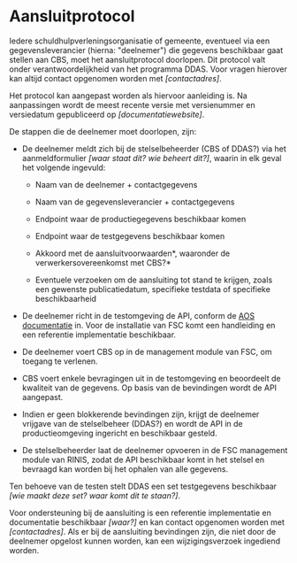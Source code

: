 # Aansluitprotocol

Iedere schuldhulpverleningsorganisatie of gemeente, eventueel via een gegevensleverancier (hierna: "deelnemer") die gegevens beschikbaar gaat stellen aan CBS, moet het aansluitprotocol doorlopen. Dit protocol valt onder verantwoordelijkheid van het programma DDAS. Voor vragen hierover kan altijd contact opgenomen worden met *[contactadres]*.

Het protocol kan aangepast worden als hiervoor aanleiding is. Na aanpassingen wordt de meest recente versie met versienummer en versiedatum gepubliceerd op *[documentatiewebsite]*.

De stappen die de deelnemer moet doorlopen, zijn:

- De deelnemer meldt zich bij de stelselbeheerder (CBS of DDAS?) via het aanmeldformulier *[waar staat dit? wie beheert dit?]*, waarin in elk geval het volgende ingevuld:

  - Naam van de deelnemer + contactgegevens

  - Naam van de gegevensleverancier + contactgegevens

  - Endpoint waar de productiegegevens beschikbaar komen

  - Endpoint waar de testgegevens beschikbaar komen

  - Akkoord met de aansluitvoorwaarden*, waaronder de verwerkersovereenkomst met CBS?*

  - Eventuele verzoeken om de aansluiting tot stand te krijgen, zoals een gewenste publicatiedatum, specifieke testdata of specifieke beschikbaarheid

- De deelnemer richt in de testomgeving de API, conform de [AOS documentatie](../v0.1/DDAS-API_v0.1.1.yaml) in. Voor de installatie van FSC komt een handleiding en een referentie implementatie beschikbaar.

- De deelnemer voert CBS op in de management module van FSC, om toegang te verlenen.

- CBS voert enkele bevragingen uit in de testomgeving en beoordeelt de kwaliteit van de gegevens. Op basis van de bevindingen wordt de API aangepast.

- Indien er geen blokkerende bevindingen zijn, krijgt de deelnemer vrijgave van de stelselbeheer (DDAS?) en wordt de API in de productieomgeving ingericht en beschikbaar gesteld.

- De stelselbeheerder laat de deelnemer opvoeren in de FSC management module van RINIS, zodat de API beschikbaar komt in het stelsel en bevraagd kan worden bij het ophalen van alle gegevens.

Ten behoeve van de testen stelt DDAS een set testgegevens beschikbaar *[wie maakt deze set? waar komt dit te staan?]*.

Voor ondersteuning bij de aansluiting is een referentie implementatie en documentatie beschikbaar *[waar?]* en kan contact opgenomen worden met *[contactadres]*. Als er bij de aansluiting bevindingen zijn, die niet door de deelnemer opgelost kunnen worden, kan een wijzigingsverzoek ingediend worden.
